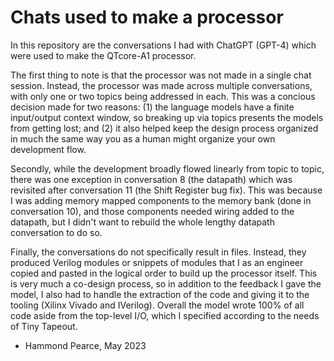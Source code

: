 # Chats used to make a processor

In this repository are the conversations I had with ChatGPT (GPT-4) which were used to make the QTcore-A1 processor. 

The first thing to note is that the processor was not made in a single chat session. 
Instead, the processor was made across multiple conversations, with only one or two topics being addressed in each. 
This was a concious decision made for two reasons: (1) the language models have a finite input/output context window, so breaking up via topics presents the models from getting lost; and (2) it also helped keep the design process organized in much the same way you as a human might organize your own development flow.

Secondly, while the development broadly flowed linearly from topic to topic, there was one exception in conversation 8 (the datapath) which was revisited after conversation 11 (the Shift Register bug fix). This was because I was adding memory mapped components to the memory bank (done in conversation 10), and those components needed wiring added to the datapath, but I didn't want to rebuild the whole lengthy datapath conversation to do so.

Finally, the conversations do not specifically result in files. Instead, they produced Verilog modules or snippets of modules that I as an engineer copied and pasted in the logical order to build up the processor itself. This is very much a co-design process, so in addition to the feedback I gave the model, I also had to handle the extraction of the code and giving it to the tooling (Xilinx Vivado and IVerilog). Overall the model wrote 100% of all code aside from the top-level I/O, which I specified according to the needs of Tiny Tapeout.

- Hammond Pearce, May 2023